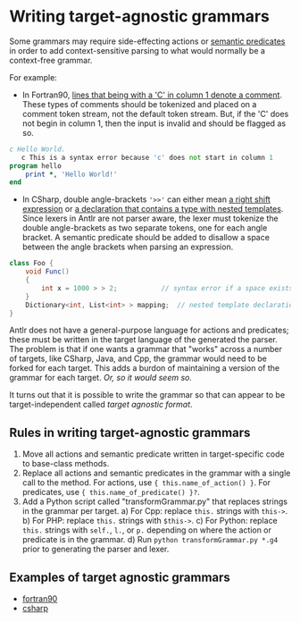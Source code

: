 # Writing target-agnostic grammars

Some grammars may require side-effecting
actions or [semantic predicates](https://github.com/antlr/antlr4/blob/dev/doc/predicates.md)
in order to add context-sensitive parsing to what would normally be a context-free grammar.

For example:
* In Fortran90, [lines that being with a 'C' in column 1
denote a comment](https://github.com/antlr/grammars-v4/blob/43fbb16fec1d474d38a603cc6a6bcbe5edf07b1e/fortran/fortran90/slow/hw.f90#L1).
These types of comments should be tokenized and placed on a comment token stream,
not the default token stream. But, if the 'C' does not begin in
column 1, then the input is invalid and should be flagged as so.
```fortran
c Hello World.
   c This is a syntax error because 'c' does not start in column 1
program hello
	print *, 'Hello World!'
end
```
* In CSharp, double angle-brackets `'>>'` can either mean
[a right shift expression](https://github.com/antlr/grammars-v4/blob/43fbb16fec1d474d38a603cc6a6bcbe5edf07b1e/csharp/examples/AllInOneNoPreprocessor.cs#L657C15-L657C17)
or [a declaration that contains a type with
nested templates](https://github.com/antlr/grammars-v4/blob/master/csharp/examples/AllInOneNoPreprocessor.cs#L463C33-L463C35).
Since lexers in Antlr are not parser aware,
the lexer must tokenize the double angle-brackets as two separate tokens, one for each angle bracket.
A semantic predicate should be added to disallow a space between the angle brackets when parsing an
expression.
```C#
class Foo {
	void Func()
	{
		int x = 1000 > > 2;           // syntax error if a space exists in the double-angle bracket
	}
	Dictionary<int, List<int> > mapping;  // nested template declaration, valid
}
```

Antlr does not have a general-purpose language for actions and predicates;
these must be written in the target language of the generated the parser.
The problem is that if one wants a grammar that "works" across a number of
targets, like CSharp, Java, and Cpp, the grammar would need to be forked for
each target. This adds a
burdon of maintaining a version of the grammar for each target. _Or, so it would
seem so._

It turns out that it is possible to write the grammar
so that can appear to be target-independent called _target agnostic format_.

## Rules in writing target-agnostic grammars

1) Move all actions and semantic predicate written in target-specific
code to base-class methods.
2) Replace all actions and semantic predicates in the grammar with a single
call to the method. For actions, use `{ this.name_of_action() }`. For predicates,
use `{ this.name_of_predicate() }?`.
3) Add a Python script called "transformGrammar.py" that replaces strings
in the grammar per target.
   a) For Cpp: replace `this.` strings with `this->`.
   b) For PHP: replace `this.` strings with `$this->`.
   c) For Python: replace `this.` strings with `self.`, `l.`, or `p.` depending on
where the action or predicate is in the grammar.
   d) Run `python transformGrammar.py *.g4` prior to generating the parser and lexer.

## Examples of target agnostic grammars
* [fortran90](https://github.com/antlr/grammars-v4/tree/master/fortran/fortran90)
* [csharp](https://github.com/antlr/grammars-v4/tree/master/csharp)
